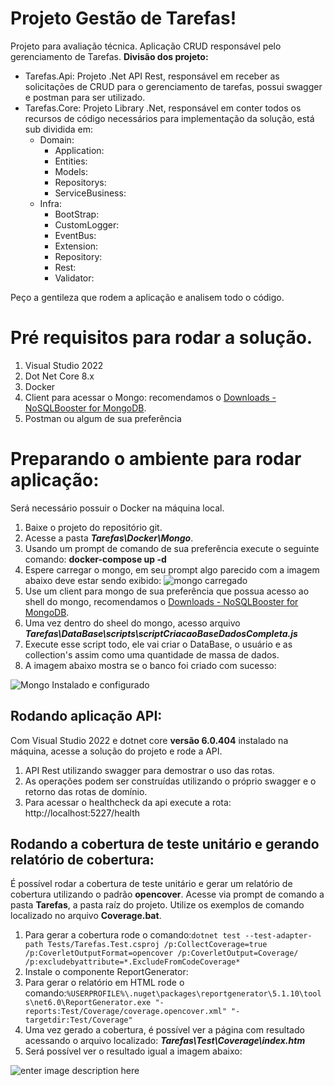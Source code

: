 # Projeto Gestão de Tarefas!

Projeto para avaliação técnica. 
Aplicação CRUD responsável pelo gerenciamento de Tarefas.
**Divisão dos projeto:**
-   Tarefas.Api: Projeto .Net API Rest, responsável em receber as solicitações de CRUD para o gerenciamento de tarefas, possui swagger e postman para ser utilizado.
-   Tarefas.Core: Projeto Library .Net, responsável em conter todos os recursos de código necessários para implementação da solução, está sub dividida em:
    -   Domain: 
        -   Application:
        -   Entities:
        -   Models:
        -   Repositorys:
        -   ServiceBusiness:
    -   Infra:
        -   BootStrap:
        -   CustomLogger:
        -   EventBus:
        -   Extension:
        -   Repository:
        -   Rest:
        -   Validator:

Peço a gentileza que rodem a aplicação e analisem todo o código.

# Pré requisitos para rodar a solução.
1.  Visual Studio 2022
2.  Dot Net Core 8.x
3.  Docker
4.  Client para acessar o Mongo: recomendamos o [Downloads - NoSQLBooster for MongoDB](https://nosqlbooster.com/downloads).
5.  Postman ou algum de sua preferência


# Preparando o ambiente para rodar aplicação:

Será necessário possuir o Docker na máquina local.

 1. Baixe o projeto do repositório git.
 2. Acesse a pasta ***Tarefas\Docker\Mongo***.
 3. Usando um prompt de comando de sua preferência execute o seguinte comando: **docker-compose up -d**
 4. Espere carregar o mongo, em seu prompt algo parecido com a imagem abaixo deve estar sendo exibido:
 ![mongo carregado](https://github.com/rodrigoSilvestreMoraes/tarefas/blob/main/mongo_1.png)
 5. Use um client para mongo de sua preferência que possua acesso ao shell do mongo, recomendamos o [Downloads - NoSQLBooster for MongoDB](https://nosqlbooster.com/downloads).
 6. Uma vez dentro do sheel do mongo, acesso arquivo ***Tarefas\DataBase\scripts\scriptCriacaoBaseDadosCompleta.js***
 7. Execute esse script todo, ele vai criar o DataBase, o usuário e as collection's assim como uma quantidade de massa de dados.
 8. A imagem abaixo mostra se o banco foi criado com sucesso:
 
![Mongo Instalado e configurado](https://github.com/rodrigoSilvestreMoraes/tarefas/blob/main/mongo_2.png)
 

## Rodando aplicação API:

Com Visual Studio 2022 e dotnet core **versão 6.0.404** instalado na máquina, acesse a solução do projeto e rode a API.

 1. API Rest utilizando swagger para demostrar o uso das rotas.
 2. As operações podem ser construídas utilizando o próprio swagger e o retorno das rotas de domínio. 
 3. Para acessar o healthcheck da api execute a rota: http://localhost:5227/health

## Rodando a cobertura de teste unitário e gerando relatório de cobertura:

É possível rodar a cobertura de teste unitário e gerar um relatório de cobertura utilizando o padrão **opencover**.
Acesse via prompt de comando a pasta **Tarefas**, a pasta raíz do projeto.
Utilize os exemplos de comando localizado no arquivo **Coverage.bat**.

 1. Para gerar a cobertura rode o comando:`dotnet test --test-adapter-path Tests/Tarefas.Test.csproj /p:CollectCoverage=true /p:CoverletOutputFormat=opencover /p:CoverletOutput=Coverage/ /p:excludebyattribute=*.ExcludeFromCodeCoverage*`
 2. Instale o componente ReportGenerator: 
 2. Para gerar o relatório em HTML rode o comando:`%USERPROFILE%\.nuget\packages\reportgenerator\5.1.10\tools\net6.0\ReportGenerator.exe "-reports:Test/Coverage/coverage.opencover.xml" "-targetdir:Test/Coverage"`
 3. Uma vez gerado a cobertura, é possível ver a página com resultado acessando o arquivo localizado: ***Tarefas\Test\Coverage\index.htm***
 4. Será possível ver o resultado igual a imagem abaixo:  
 
 ![enter image description here](https://github.com/rodrigoSilvestreMoraes/tarefas/blob/main/mongo_3.png)
